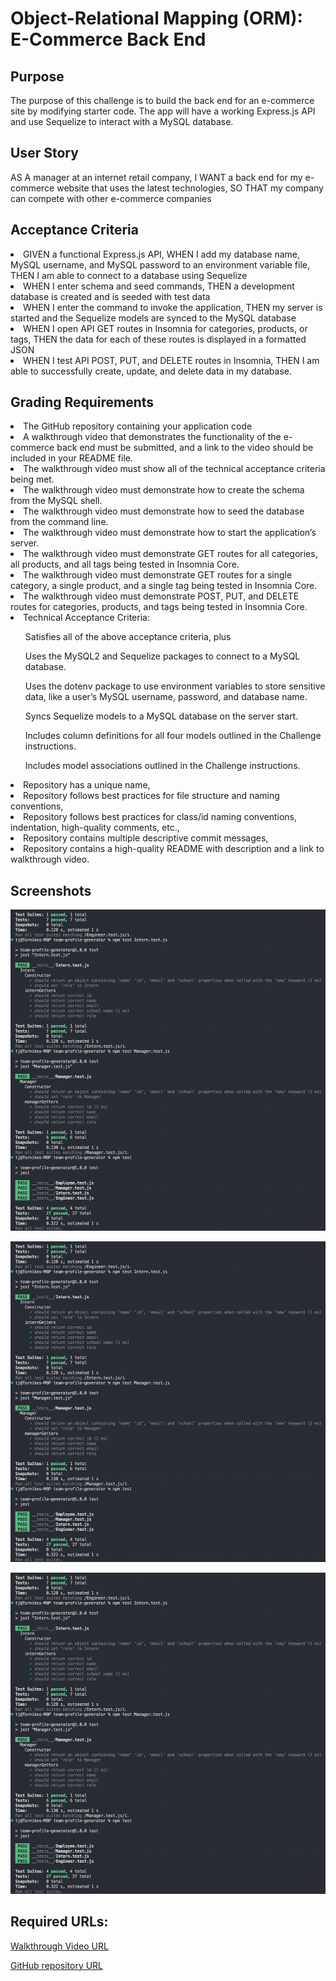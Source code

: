 <h1>Object-Relational Mapping (ORM): E-Commerce Back End</h1>

<h2>Purpose</h2>
<p>The purpose of this challenge is to build the back end for an e-commerce site by modifying starter code. The app will have a working Express.js API and use Sequelize to interact with a MySQL database.</p>

<h2>User Story</h2>
<p>AS A manager at an internet retail company, I WANT a back end for my e-commerce website that uses the latest technologies, SO THAT my company can compete with other e-commerce companies
</p>

<h2>Acceptance Criteria</h2>
<li>GIVEN a functional Express.js API, WHEN I add my database name, MySQL username, and MySQL password to an environment variable file, THEN I am able to connect to a database using Sequelize
</li>
<li>WHEN I enter schema and seed commands, THEN a development database is created and is seeded with test data
</li>
<li>WHEN I enter the command to invoke the application, THEN my server is started and the Sequelize models are synced to the MySQL database
</li>
<li>WHEN I open API GET routes in Insomnia for categories, products, or tags, THEN the data for each of these routes is displayed in a formatted JSON
</li>
<li>WHEN I test API POST, PUT, and DELETE routes in Insomnia, THEN I am able to successfully create, update, and delete data in my database.

<h2>Grading Requirements</h2>
<li>The GitHub repository containing your application code</li>
<li>A walkthrough video that demonstrates the functionality of the e-commerce back end must be submitted, and a link to the video should be included in your README file.</li>
<li>The walkthrough video must show all of the technical acceptance criteria being met.</li>
<li>The walkthrough video must demonstrate how to create the schema from the MySQL shell.</li>
<li>The walkthrough video must demonstrate how to seed the database from the command line.</li>
<li>The walkthrough video must demonstrate how to start the application’s server.</li>
<li>The walkthrough video must demonstrate GET routes for all categories, all products, and all tags being tested in Insomnia Core.</li>
<li>The walkthrough video must demonstrate GET routes for a single category, a single product, and a single tag being tested in Insomnia Core.</li>
<li>The walkthrough video must demonstrate POST, PUT, and DELETE routes for categories, products, and tags being tested in Insomnia Core.</li>
<li>Technical Acceptance Criteria:</li>
<ul>Satisfies all of the above acceptance criteria, plus</ul>
<ul>Uses the MySQL2 and Sequelize packages to connect to a MySQL database.</ul>
<ul>Uses the dotenv package to use environment variables to store sensitive data, like a user’s MySQL username, password, and database name.</ul>
<ul>Syncs Sequelize models to a MySQL database on the server start.</ul>
<ul>Includes column definitions for all four models outlined in the Challenge instructions.</ul>
<ul>Includes model associations outlined in the Challenge instructions.</ul>
<li>Repository has a unique name,</li>
<li>Repository follows best practices for file structure and naming conventions,</li>
<li>Repository follows best practices for class/id naming conventions, indentation, high-quality comments, etc.,</li>
<li>Repository contains multiple descriptive commit messages,</li>
<li>Repository contains a high-quality README with description and a link to walkthrough video.</li>

<h2>Screenshots </h2>

![image](https://github.com/tornicke/team-profile-generator/blob/main/src/Screenshot_tests.png)

![image](https://github.com/tornicke/team-profile-generator/blob/main/src/Screenshot_tests.png)

![image](https://github.com/tornicke/team-profile-generator/blob/main/src/Screenshot_tests.png)

<h2>Required URLs:</h2>

[Walkthrough Video URL](https://drive.google.com/file/d/12PDXXKg1PuMunqQ8JDzuoeqQ4o1md-G2/view?usp=sharing)

[GitHub repository URL](https://github.com/tornicke/e-commerce-back-end)
